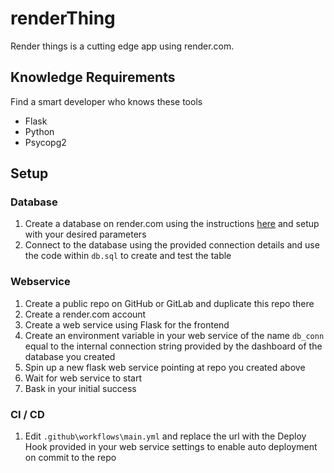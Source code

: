 # renderThing

Render things is a cutting edge app using render.com.

## Knowledge Requirements

Find a smart developer who knows these tools

* Flask
* Python
* Psycopg2

## Setup

### Database
1. Create a database on render.com using the instructions [here](https://render.com/docs/databases#getting-started) and setup with your desired parameters
1. Connect to the database using the provided connection details and use the code within `db.sql` to create and test the table

### Webservice

1. Create a public repo on GitHub or GitLab and duplicate this repo there
1. Create a render.com account
1. Create a web service using Flask for the frontend
1. Create an environment variable in your web service of the name `db_conn` equal to the internal connection string provided by the dashboard of the database you created
1. Spin up a new flask web service pointing at repo you created above
1. Wait for web service to start
1. Bask in your initial success

### CI / CD
1. Edit `.github\workflows\main.yml` and replace the url with the Deploy Hook provided in your web service settings to enable auto deployment on commit to the repo